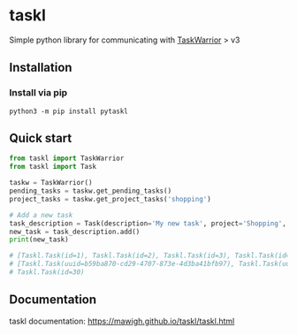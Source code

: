 # taskl
Simple python library for communicating with [TaskWarrior](https://taskwarrior.org/) > v3

## Installation

### Install via pip
`python3 -m pip install pytaskl`

## Quick start

```python
from taskl import TaskWarrior
from taskl import Task

taskw = TaskWarrior()
pending_tasks = taskw.get_pending_tasks()
project_tasks = taskw.get_project_tasks('shopping')

# Add a new task
task_description = Task(description='My new task', project='Shopping', due='tomorrow')
new_task = task_description.add()
print(new_task)

# [Taskl.Task(id=1), Taskl.Task(id=2), Taskl.Task(id=3), Taskl.Task(id=4)]
# [Taskl.Task(uuid=b59ba870-cd29-4707-873e-4d3ba41bfb97), Taskl.Task(uuid=0a047015-1087-4e16-8778-8267cb8f4a6f)]
# Taskl.Task(id=30)
```

## Documentation

taskl documentation: https://mawigh.github.io/taskl/taskl.html